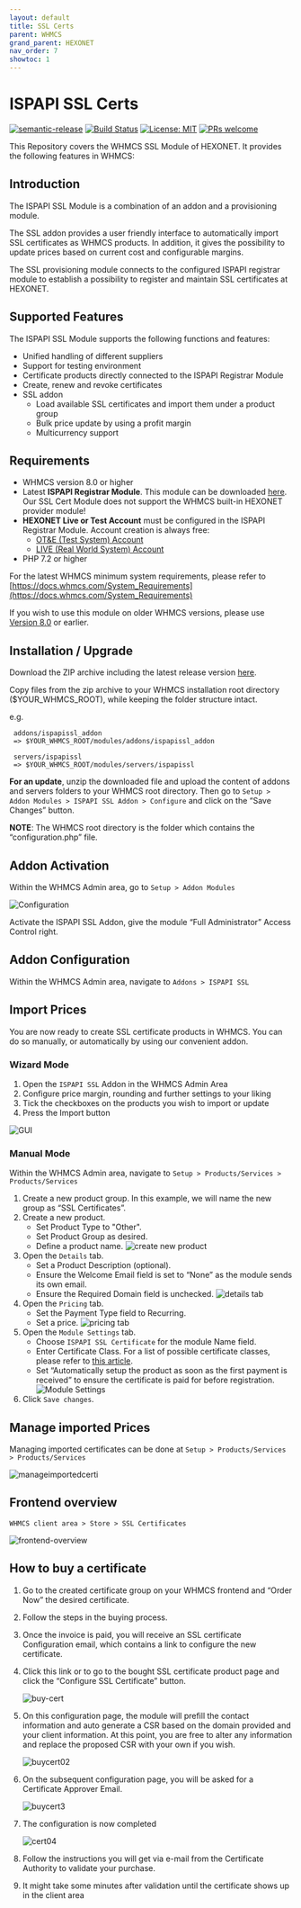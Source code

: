 ```yaml
---
layout: default
title: SSL Certs
parent: WHMCS
grand_parent: HEXONET
nav_order: 7
showtoc: 1
---
```


# ISPAPI SSL Certs

[![semantic-release](https://img.shields.io/badge/%20%20%F0%9F%93%A6%F0%9F%9A%80-semantic--release-e10079.svg)](https://github.com/semantic-release/semantic-release)
[![Build Status](https://github.com/hexonet/whmcs-ispapi-ssl/workflows/Release/badge.svg?branch=master)](https://github.com/hexonet/whmcs-ispapi-ssl/workflows/Release/badge.svg?branch=master)
[![License: MIT](https://img.shields.io/badge/License-MIT-blue.svg)](https://opensource.org/licenses/MIT)
[![PRs welcome](https://img.shields.io/badge/PRs-welcome-brightgreen.svg)](https://github.com/hexonet/whmcs-ispapi-ssl/blob/master/CONTRIBUTING.md)

This Repository covers the WHMCS SSL Module of HEXONET. It provides the following features in WHMCS:

## Introduction

The ISPAPI SSL Module is a combination of an addon and a provisioning module.

The SSL addon provides a user friendly interface to automatically import SSL certificates as WHMCS products. In addition, it gives the possibility to update prices based on current cost and configurable margins.

The SSL provisioning module connects to the configured ISPAPI registrar module to establish a possibility to register and maintain SSL certificates at HEXONET.

## Supported Features

The ISPAPI SSL Module supports the following functions and features:

- Unified handling of different suppliers
- Support for testing environment
- Certificate products directly connected to the ISPAPI Registrar Module
- Create, renew and revoke certificates
- SSL addon
  - Load available SSL certificates and import them under a product group
  - Bulk price update by using a profit margin
  - Multicurrency support

## Requirements

- WHMCS version 8.0 or higher
- Latest **ISPAPI Registrar Module**. This module can be downloaded [here](https://github.com/hexonet/whmcs-ispapi-registrar/raw/master/whmcs-ispapi-registrar-latest.zip). Our SSL Cert Module does not support the WHMCS built-in HEXONET provider module!
- **HEXONET Live or Test Account** must be configured in the ISPAPI Registrar Module. Account creation is always free:
  - [OT&E (Test System) Account](https://www.hexonet.net/signup-ote)
  - [LIVE (Real World System) Account](https://www.hexonet.net/cart?signup=true)
- PHP 7.2 or higher

For the latest WHMCS minimum system requirements, please refer to
[https://docs.whmcs.com/System_Requirements](https://docs.whmcs.com/System_Requirements)

If you wish to use this module on older WHMCS versions, please use [Version 8.0](https://github.com/hexonet/whmcs-ispapi-ssl/releases) or earlier.

## Installation / Upgrade

Download the ZIP archive including the latest release version [here](https://github.com/hexonet/whmcs-ispapi-ssl/raw/master/whmcs-ispapi-ssl-latest.zip).

Copy files from the zip archive to your WHMCS installation root directory ($YOUR_WHMCS_ROOT), while keeping the folder structure intact.

e.g.

     addons/ispapissl_addon
     => $YOUR_WHMCS_ROOT/modules/addons/ispapissl_addon

     servers/ispapissl
     => $YOUR_WHMCS_ROOT/modules/servers/ispapissl

**For an update**, unzip the downloaded file and upload the content of addons and servers folders to your WHMCS root directory. Then go to `Setup > Addon Modules > ISPAPI SSL Addon > Configure` and click on the “Save Changes” button.

**NOTE**: The WHMCS root directory is the folder which contains the “configuration.php” file.

## Addon Activation

Within the WHMCS Admin area, go to `Setup > Addon Modules`

![Configuration]({{site.baseurl}}/assets/images/whmcs/ispapi-ssl/configuration.png)

Activate the ISPAPI SSL Addon, give the module “Full Administrator” Access Control right.

## Addon Configuration

Within the WHMCS Admin area, navigate to `Addons > ISPAPI SSL`

## Import Prices

You are now ready to create SSL certificate products in WHMCS.
You can do so manually, or automatically by using our convenient addon.

### Wizard Mode

1. Open the `ISPAPI SSL` Addon in the WHMCS Admin Area
2. Configure price margin, rounding and further settings to your liking
3. Tick the checkboxes on the products you wish to import or update
4. Press the Import button

![GUI]({{site.baseurl}}/assets/images/whmcs/ispapi-ssl/addon.gif)

### Manual Mode

Within the WHMCS Admin area, navigate to `Setup > Products/Services > Products/Services`

1. Create a new product group. In this example, we will name the new group as “SSL Certificates”.
2. Create a new product.
   - Set Product Type to "Other".
   - Set Product Group as desired.
   - Define a product name.
     ![create new product]({{site.baseurl}}/assets/images/whmcs/ispapi-ssl/create_new_product.png)
3. Open the `Details` tab.
   - Set a Product Description (optional).
   - Ensure the Welcome Email field is set to “None” as the module sends its own email.
   - Ensure the Required Domain field is unchecked.
     ![details tab]({{site.baseurl}}/assets/images/whmcs/ispapi-ssl/details_tab.png)
4. Open the `Pricing` tab.
   - Set the Payment Type field to Recurring.
   - Set a price.
     ![pricing tab]({{site.baseurl}}/assets/images/whmcs/ispapi-ssl/pricing_tab.png)
5. Open the `Module Settings` tab.
   - Choose `ISPAPI SSL Certificate` for the module Name field.
   - Enter Certificate Class. For a list of possible certificate classes, please refer to [this article](https://wiki.hexonet.net/wiki/SSL).
   - Set “Automatically setup the product as soon as the first payment is received” to ensure the certificate is paid for before registration.
     ![Module Settings]({{site.baseurl}}/assets/images/whmcs/ispapi-ssl/modulesettings_tab.png)
6. Click `Save changes`.

## Manage imported Prices

Managing imported certificates can be done at `Setup > Products/Services > Products/Services`

![manageimportedcerti]({{site.baseurl}}/assets/images/whmcs/ispapi-ssl/manage_imported_certificates.png)

## Frontend overview

`WHMCS client area > Store > SSL Certificates`

![frontend-overview]({{site.baseurl}}/assets/images/whmcs/ispapi-ssl/frontend_overview.png)

## How to buy a certificate

1. Go to the created certificate group on your WHMCS frontend and “Order Now” the desired certificate.
2. Follow the steps in the buying process.
3. Once the invoice is paid, you will receive an SSL certificate Configuration email, which contains a link to configure the new certificate.
4. Click this link or to go to the bought SSL certificate product page and click the “Configure SSL Certificate” button.

   ![buy-cert]({{site.baseurl}}/assets/images/whmcs/ispapi-ssl/buy_a_certificate.png)

5. On this configuration page, the module will prefill the contact information and auto generate a CSR based on the domain provided and your client information. At this point, you are free to alter any information and replace the proposed CSR with your own if you wish.

   ![buycert02]({{site.baseurl}}/assets/images/whmcs/ispapi-ssl/buy_a_certificate_02.png)

6. On the subsequent configuration page, you will be asked for a Certificate Approver Email.

   ![buycert3]({{site.baseurl}}/assets/images/whmcs/ispapi-ssl/buy_a_certificate_03.png)

7. The configuration is now completed

   ![cert04]({{site.baseurl}}/assets/images/whmcs/ispapi-ssl/buy_a_certificate_04.png)

8. Follow the instructions you will get via e-mail from the Certificate Authority to validate your purchase.
9. It might take some minutes after validation until the certificate shows up in the client area
